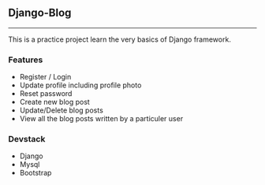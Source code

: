 ## Django-Blog ##
---

This is a practice project learn the very basics of Django framework.

### Features ###
 - Register / Login
 - Update profile including profile photo
 - Reset password
 - Create new blog post
 - Update/Delete blog posts
 - View all the blog posts written by a particuler user

### Devstack ###
 - Django
 - Mysql
 - Bootstrap